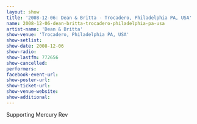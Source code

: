 ```yaml
---
layout: show
title: '2008-12-06: Dean & Britta - Trocadero, Philadelphia PA, USA'
name: 2008-12-06-dean-britta-trocadero-philadelphia-pa-usa
artist-name: 'Dean & Britta'
show-venue: 'Trocadero, Philadelphia PA, USA'
show-setlist: 
show-date: 2008-12-06
show-radio: 
show-lastfm: 772656
show-cancelled: 
performers: 
facebook-event-url: 
show-poster-url: 
show-ticket-url: 
show-venue-website: 
show-additional: 
---
```


Supporting Mercury Rev